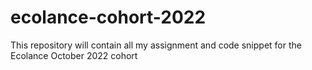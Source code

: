 # ecolance-cohort-2022
This repository will contain all my assignment and code snippet for the Ecolance October 2022 cohort
